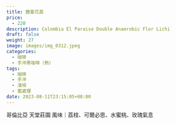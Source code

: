 ```yaml
---
title: 艷夏花荔
price:
  - 220
description: Colombia El Paraiso Double Anaerobic Flor Lichi
draft: false
weight: 27
image: images/img_0312.jpeg
categories:
  - 咖啡
  - 手沖黑咖啡（熱）
tags:
  - 咖啡
  - 手沖
  - 淺培
  - 蜜處理
date: 2023-08-11T23:15:05+08:00
---
```

哥倫比亞  天堂莊園 
風味｜荔枝、可爾必思、水蜜桃、玫瑰氣息